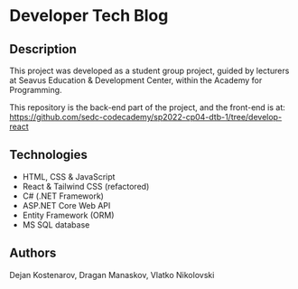 # Developer Tech Blog

## Description

This project was developed as a student group project, guided by lecturers at Seavus Education & Development Center, within the Academy for Programming.

This repository is the back-end part of the project, and the front-end is at: https://github.com/sedc-codecademy/sp2022-cp04-dtb-1/tree/develop-react

## Technologies
* HTML, CSS & JavaScript
* React & Tailwind CSS (refactored)
* C# (.NET Framework)
* ASP.NET Core Web API
* Entity Framework (ORM)
* MS SQL database

## Authors
Dejan Kostenarov, Dragan Manaskov, Vlatko Nikolovski
